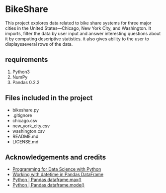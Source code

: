 # BikeShare
This project explores data related to bike share systems for three major cities in the United States—Chicago, New York City, and Washington.
  It imports, filter the data by user input and answer interesting questions about it by computing descriptive statistics. 
    it also gives ability to the user to displaysseveral rows of the data. 
## requirements
1. Python3
2. NumPy
3. Pandas 0.2.2
## Files included in the project
* bikeshare.py
* .gitignore
* chicago.csv
* new_york_city.csv
* washington.csv
* README.md
* LICENSE.md
## Acknowledgements and credits
* [Programming for Data Science with Python](https://www.udacity.com/course/programming-for-data-science-nanodegree--nd104 "Go to the course's page")
* [Working with datetime in Pandas DataFrame](https://towardsdatascience.com/working-with-datetime-in-pandas-dataframe-663f7af6c587 "Go to the article's page")
* [Python | Pandas dataframe.max()](https://www.geeksforgeeks.org/python-pandas-dataframe-max/ "Go to the article's page")
* [Python | Pandas dataframe.mode()](https://www.geeksforgeeks.org/python-pandas-dataframe-mode/ "Go to the article's page")